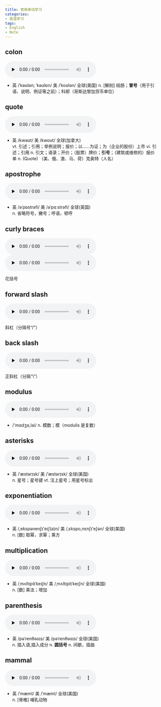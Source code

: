 ```yaml
---
title: 常用单词学习
categories:
- 英语学习
tags: 
- English
- Note
---
```


## colon
<audio id="audio" controls="" preload="none">
      <source id="mp3" src="http://audio.dict.cn/fuTd30Anbf371a598eda69b4ccf46d35c7add5fc.mp3?t=colon">
      </audio>
      
+ 英 /ˈkəʊlən; ˈkəʊlɒn/  美 /ˈkoʊlən/  全球(美国)
n. [解剖] 结肠；**冒号**（用于引语、说明、例证等之前）；科郎（哥斯达黎加货币单位）

## quote
<audio id="audio" controls="" preload="none">
      <source id="mp3" src="http://audio.dict.cn/fuTd30AQ4bbc942967962574bc81e020b01e1ba5.mp3?t=quote">
      </audio>
	  
+ 英 /kwəʊt/  美 /kwoʊt/  全球(加拿大)  
vt. 引述；引用；举例说明；报价；以……为证；为（企业的股份）上市
vi. 引述；引用
n. 引文；语录；开价；（股票）牌价；**引号**；（建筑或维修的）报价单
n. (Quote) （美、俄、澳、马、荷）克奥特（人名）

## apostrophe
<audio id="audio" controls="" preload="none">
      <source id="mp3" src="http://audio.dict.cn/muTd30SK8385e1c12f88cd501bf9c8ecfdef0800.mp3?t=apostrophe">
      </audio>
	  
+ 英 /əˈpɒstrəfi/  美 /əˈpɑːstrəfi/  全球(英国)  
n. 省略符号，撇号；呼语，顿呼

## curly braces
<audio id="audio" controls="" preload="none">
      <source id="mp3" src="http://audio.dict.cn/fuTd309Bd6d78ac827a8d1b86b3bf601e93b4aaf.mp3?t=curly">
      </audio>
<audio id="audio" controls="" preload="none">
      <source id="mp3" src="http://audio.dict.cn/fuTd30VP32b434afefd5946ee0ffb398b9d27f54.mp3?t=braces">
      </audio>
	  
花括号

## forward slash
<audio id="audio" controls="" preload="none">
      <source id="mp3" src="http://audio.dict.cn/muTd30eR83f990e90451dafef5a412ccdb12bd5b.mp3?t=slash">
      </audio>
	  
斜杠（分隔号“/”）

## back slash
<audio id="audio" controls="" preload="none">
      <source id="mp3" src="http://audio.dict.cn/muTd30eR83f990e90451dafef5a412ccdb12bd5b.mp3?t=slash">
      </audio>
	  
正斜杠（分隔“\”）

## modulus
<audio id="audio" controls="" preload="none">
      <source id="mp3" src="http://audio.dict.cn/muTd30Ac9556257c524e8be83626de5de312dc40.mp3?t=modulus">
      </audio>
	  
+ /'mɑdʒə,lai/ 
n. 模数；模（modulis 是复数）

## asterisks
<audio id="audio" controls="" preload="none">
      <source id="mp3" src="http://audio.dict.cn/fuTd30hw37be14616938459174674dfbc8e99d58.mp3?t=asterisk">
      </audio>

+ 英 /ˈæstərɪsk/  美 /ˈæstərɪsk/  全球(美国)  
n. 星号；星号键
vt. 注上星号；用星号标出

## exponentiation
<audio id="audio" controls="" preload="none">
      <source id="mp3" src="http://audio.dict.cn/fuTd30Bt28530849f681345db3701ff6ce7a6bc0.mp3?t=exponentiation">
      </audio>
	  
+ 英 /,ekspənenʃɪ'eɪʃ(ə)n/  美 /,ɛkspo,nɛnʃɪ'eʃən/  全球(美国)  
n. [数] 取幂，求幂；乘方

## multiplication
<audio id="audio" controls="" preload="none">
      <source id="mp3" src="http://audio.dict.cn/fuTd30Bt28530849f681345db3701ff6ce7a6bc0.mp3?t=exponentiation">
      </audio>
	  
+ 英 /ˌmʌltɪplɪˈkeɪʃn/  美 /ˌmʌltɪplɪˈkeɪʃn/  全球(美国)  
n. [数] 乘法；增加

## parenthesis
<audio id="audio" controls="" preload="none">
      <source id="mp3" src="http://audio.dict.cn/fuTd30Bt28530849f681345db3701ff6ce7a6bc0.mp3?t=exponentiation">
      </audio>
	  
+ 英 /pəˈrenθəsɪs/  美 /pəˈrenθəsɪs/  全球(美国)  
n. 插入语,插入成分
n. **圆括号**
n. 间歇，插曲

## mammal
<audio id="audio" controls="" preload="none">
      <source id="mp3" src="http://audio.dict.cn/fuTd30Bt28530849f681345db3701ff6ce7a6bc0.mp3?t=exponentiation">
      </audio>
	  
+ 英 /ˈmæml/  美 /ˈmæml/  全球(美国)  
n. [脊椎] 哺乳动物